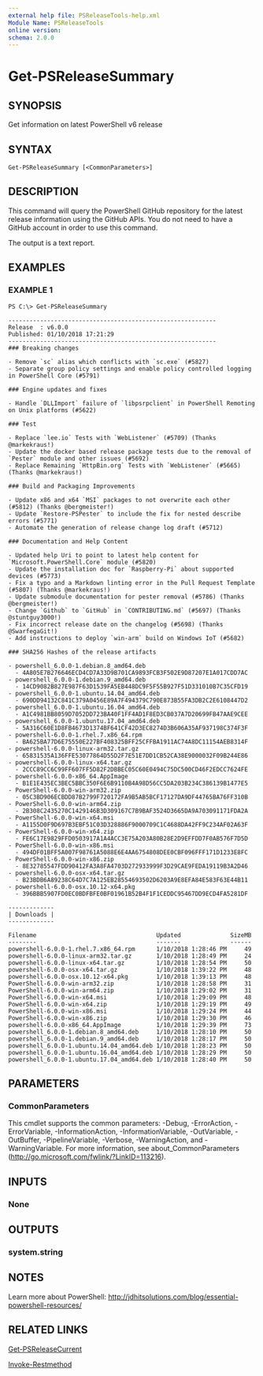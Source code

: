 ```yaml
---
external help file: PSReleaseTools-help.xml
Module Name: PSReleaseTools
online version:
schema: 2.0.0
---
```


# Get-PSReleaseSummary

## SYNOPSIS
Get information on latest PowerShell v6 release

## SYNTAX

```
Get-PSReleaseSummary [<CommonParameters>]
```

## DESCRIPTION
This command will query the PowerShell GitHub repository for the latest release information using the GitHub APIs. You do not need to have a GitHub account in order to use this command.

The output is a text report.

## EXAMPLES

### EXAMPLE 1
```
PS C:\> Get-PSReleaseSummary

-----------------------------------------------------------
Release  : v6.0.0
Published: 01/10/2018 17:21:29 
-----------------------------------------------------------
### Breaking changes

- Remove `sc` alias which conflicts with `sc.exe` (#5827)
- Separate group policy settings and enable policy controlled logging in PowerShell Core (#5791)

### Engine updates and fixes

- Handle `DLLImport` failure of `libpsrpclient` in PowerShell Remoting on Unix platforms (#5622)

### Test

- Replace `lee.io` Tests with `WebListener` (#5709) (Thanks @markekraus!)
- Update the docker based release package tests due to the removal of `Pester` module and other issues (#5692)
- Replace Remaining `HttpBin.org` Tests with `WebListener` (#5665) (Thanks @markekraus!)

### Build and Packaging Improvements

- Update x86 and x64 `MSI` packages to not overwrite each other (#5812) (Thanks @bergmeister!)
- Update `Restore-PSPester` to include the fix for nested describe errors (#5771)
- Automate the generation of release change log draft (#5712)

### Documentation and Help Content

- Updated help Uri to point to latest help content for `Microsoft.PowerShell.Core` module (#5820)
- Update the installation doc for `Raspberry-Pi` about supported devices (#5773)
- Fix a typo and a Markdown linting error in the Pull Request Template (#5807) (Thanks @markekraus!)
- Update submodule documentation for pester removal (#5786) (Thanks @bergmeister!)
- Change `Github` to `GitHub` in `CONTRIBUTING.md` (#5697) (Thanks @stuntguy3000!)
- Fix incorrect release date on the changelog (#5698) (Thanks @SwarfegaGit!)
- Add instructions to deploy `win-arm` build on Windows IoT (#5682)

### SHA256 Hashes of the release artifacts

- powershell_6.0.0-1.debian.8_amd64.deb
  - 4A805E7B276646ECD4CD7A33D9B701CA9893FCB3F502E9D87207E1A017CDD7AC
- powershell_6.0.0-1.debian.9_amd64.deb
  - 14CD9082B827E987F63D1539FA5EB448DC9F5F55B927F51D331010B7C35CFD19
- powershell_6.0.0-1.ubuntu.14.04_amd64.deb
  - 690DD94132C841C379A0456E89A7F494379C790E873B55FA3DB2C2E6108447D2
- powershell_6.0.0-1.ubuntu.16.04_amd64.deb
  - A1C4981BB8059D7052DD723BA40F1FF4AD1F8ED3CB037A7D20699FB47AAE9CEE
- powershell_6.0.0-1.ubuntu.17.04_amd64.deb
  - 5A316C60E1D8FB4673D1374BF641CF42D3EC8274D3B606A35AF937198C374F3F
- powershell-6.0.0-1.rhel.7.x86_64.rpm
  - BA625BA77D6E75550E227BF408325BFF25CFFBA1911AC74A8DC11154AEB8314F
- powershell-6.0.0-linux-arm32.tar.gz
  - 65831535A136FFE53077864D55D2F7E51E7DD1CB52CA38E9000032F09B244E86
- powershell-6.0.0-linux-x64.tar.gz
  - 2CCC89CC6C99FF607FF5D82F2DBBEC05C60E0494C75DC500CD46F2EDCC7624FE
- powershell-6.0.0-x86_64.AppImage
  - B1E1E435EC3BEC5BBC350F6E6B9110B4A98D56CC5DA203B234C386139B1477E5
- PowerShell-6.0.0-win-arm32.zip
  - 05C3BD906ECBDD87B2799F720172FA9B5AB5BCF17127DA9DF44765BA76FF310B
- PowerShell-6.0.0-win-arm64.zip
  - 2B308C2435270C1429146B3D309167C7B9BAF3524D3665DA9A703091171FDA2A
- PowerShell-6.0.0-win-x64.msi
  - A1155D0F9D697B3EBF51C03D328886F9000709C1C4688DA42FF9C234AF02A63F
- PowerShell-6.0.0-win-x64.zip
  - FE6C17E9829FFD0503917A1A4ACC3E75A203A80B28E2D9EFFDD7F0AB576F7D5D
- PowerShell-6.0.0-win-x86.msi
  - 494DF01BFF5A007F98761A5088E6E4AA6754808DEE0CBF096FFF171D1233E8FC
- PowerShell-6.0.0-win-x86.zip
  - 8E32785547FDD90412FA3A8FA4703D272933999F3D29CAE9FEDA19119B3A2D46
- powershell-6.0.0-osx-x64.tar.gz
  - B23BDB6A89238C64D7C7A125EB28554693502D6203A9E8EFA84E583F63E44B11
- powershell-6.0.0-osx.10.12-x64.pkg
  - 396BBB5907FD0EC0BDFBFE0BF01961B52B4F1F1CEDDC95467DD9ECD4FA5281DF

-------------
| Downloads |
-------------

Filename                                  Updated              SizeMB
--------                                  -------              ------
powershell-6.0.0-1.rhel.7.x86_64.rpm      1/10/2018 1:28:46 PM     49
powershell-6.0.0-linux-arm32.tar.gz       1/10/2018 1:28:49 PM     24
powershell-6.0.0-linux-x64.tar.gz         1/10/2018 1:28:54 PM     50
powershell-6.0.0-osx-x64.tar.gz           1/10/2018 1:39:22 PM     48
powershell-6.0.0-osx.10.12-x64.pkg        1/10/2018 1:39:13 PM     48
PowerShell-6.0.0-win-arm32.zip            1/10/2018 1:28:58 PM     31
PowerShell-6.0.0-win-arm64.zip            1/10/2018 1:29:02 PM     31
PowerShell-6.0.0-win-x64.msi              1/10/2018 1:29:09 PM     48
PowerShell-6.0.0-win-x64.zip              1/10/2018 1:29:19 PM     49
PowerShell-6.0.0-win-x86.msi              1/10/2018 1:29:24 PM     44
PowerShell-6.0.0-win-x86.zip              1/10/2018 1:29:30 PM     46
powershell-6.0.0-x86_64.AppImage          1/10/2018 1:29:39 PM     73
powershell_6.0.0-1.debian.8_amd64.deb     1/10/2018 1:28:10 PM     50
powershell_6.0.0-1.debian.9_amd64.deb     1/10/2018 1:28:17 PM     50
powershell_6.0.0-1.ubuntu.14.04_amd64.deb 1/10/2018 1:28:23 PM     50
powershell_6.0.0-1.ubuntu.16.04_amd64.deb 1/10/2018 1:28:29 PM     50
powershell_6.0.0-1.ubuntu.17.04_amd64.deb 1/10/2018 1:28:40 PM     50
```

## PARAMETERS

### CommonParameters
This cmdlet supports the common parameters: -Debug, -ErrorAction, -ErrorVariable, -InformationAction, -InformationVariable, -OutVariable, -OutBuffer, -PipelineVariable, -Verbose, -WarningAction, and -WarningVariable. For more information, see about_CommonParameters (http://go.microsoft.com/fwlink/?LinkID=113216).

## INPUTS

### None

## OUTPUTS

### system.string

## NOTES
Learn more about PowerShell:
http://jdhitsolutions.com/blog/essential-powershell-resources/

## RELATED LINKS

[Get-PSReleaseCurrent]()

[Invoke-Restmethod]()

